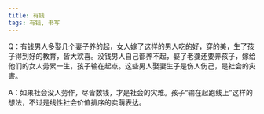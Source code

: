 ```yaml
---
title: 有钱
tags: 有钱, 书写
---
```



Q：有钱男人多娶几个妻子养的起，女人嫁了这样的男人吃的好，穿的美，生了孩子得到好的教育，皆大欢喜。没钱男人自己都养不起，娶了老婆还要养孩子，嫁给他们的女人劳累一生，孩子输在起点。这些男人娶妻生子是伤人伤己，是社会的灾害。

A：如果社会没人劳作，尽皆数钱，才是社会的灾难。孩子“输在起跑线上”这样的想法，不过是线性社会价值排序的卖萌表达。

